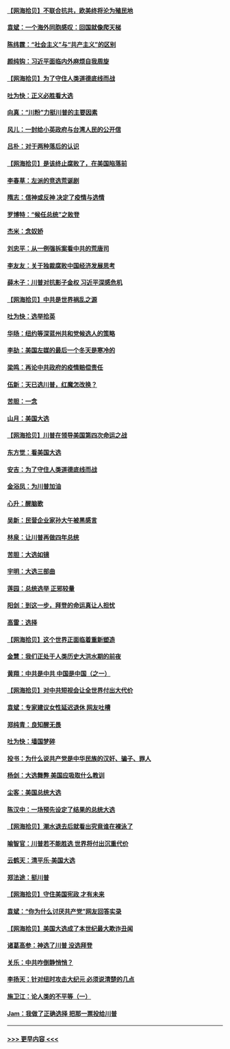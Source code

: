 #### [【网海拾贝】不联合抗共，欧美终将沦为殖民地](../pages/nsc993/n12565068.md?t=11212302) 
#### [袁斌：一个海外同胞感叹：回国就像爬天梯](../pages/nsc993/n12564986.md?t=11212302) 
#### [陈纬霆：“社会主义”与“共产主义”的区别](../pages/nsc993/n12562417.md?t=11212302) 
#### [颜纯钩：习近平面临内外麻烦自我周旋](../pages/nsc993/n12563356.md?t=11212302) 
#### [【网海拾贝】为了守住人类道德底线而战](../pages/nsc993/n12562542.md?t=11212302) 
#### [吐为快：正义必胜看大选](../pages/nsc993/n12561967.md?t=11212302) 
#### [向真：“川粉”力挺川普的主要因素](../pages/nsc993/n12560774.md?t=11212302) 
#### [风儿：一封给小英政府与台湾人民的公开信](../pages/nsc993/n12560581.md?t=11212302) 
#### [吕朴：对于两种落后的认识](../pages/nsc993/n12560492.md?t=11212302) 
#### [【网海拾贝】是该终止腐败了，在美国陷落前](../pages/nsc993/n12559936.md?t=11212302) 
#### [李春草：左派的竞选荒诞剧](../pages/nsc993/n12558380.md?t=11212302) 
#### [隋志：信神或反神 决定了疫情与选情](../pages/nsc993/n12558255.md?t=11212302) 
#### [罗博特：“候任总统”之败登](../pages/nsc993/n12558189.md?t=11212302) 
#### [杰米：念奴娇](../pages/nsc993/n12558174.md?t=11212302) 
#### [刘忠平：从一例强拆案看中共的荒唐司](../pages/nsc993/n12558036.md?t=11212302) 
#### [李友友：关于独裁腐败中国经济发展思考](../pages/nsc993/n12558004.md?t=11212302) 
#### [薛木子：川普对抗影子金权 习近平深感危机](../pages/nsc993/n12557342.md?t=11212302) 
#### [【网海拾贝】中共是世界祸乱之源](../pages/nsc993/n12555353.md?t=11212302) 
#### [吐为快：选举拾英](../pages/nsc993/n12555041.md?t=11212302) 
#### [华旸：纽约等深蓝州共和党候选人的策略](../pages/nsc993/n12554309.md?t=11212302) 
#### [李劼：美国左媒的最后一个冬天是寒冷的](../pages/nsc993/n12552947.md?t=11212302) 
#### [梁鸣：再论中共政府的疫情赔偿责任](../pages/nsc993/n12553012.md?t=11212302) 
#### [伍新：天已选川普，红魔怎改换？](../pages/nsc993/n12552970.md?t=11212302) 
#### [苦胆：一念](../pages/nsc993/n12552957.md?t=11212302) 
#### [山月：美国大选](../pages/nsc993/n12552446.md?t=11212302) 
#### [【网海拾贝】川普在领导美国第四次命运之战](../pages/nsc993/n12551973.md?t=11212302) 
#### [东方觉：看美国大选](../pages/nsc993/n12551647.md?t=11212302) 
#### [安吉：为了守住人类道德底线而战](../pages/nsc993/n12551111.md?t=11212302) 
#### [金浴凤：为川普加油](../pages/nsc993/n12551085.md?t=11212302) 
#### [心升：醒脑歌](../pages/nsc993/n12550984.md?t=11212302) 
#### [吴新：民营企业家孙大午被黑感言](../pages/nsc993/n12550656.md?t=11212302) 
#### [林泉：让川普再做四年总统](../pages/nsc993/n12550640.md?t=11212302) 
#### [苦胆：大选如镜](../pages/nsc993/n12550630.md?t=11212302) 
#### [宇明：大选三部曲](../pages/nsc993/n12550603.md?t=11212302) 
#### [莲园：总统选举 正邪较量](../pages/nsc993/n12550594.md?t=11212302) 
#### [阳剑：到这一步，拜登的命运真让人担忧](../pages/nsc993/n12549093.md?t=11212302) 
#### [高雷：选择](../pages/nsc993/n12549087.md?t=11212302) 
#### [【网海拾贝】这个世界正面临着重新塑造](../pages/nsc993/n12548326.md?t=11212302) 
#### [金慧：我们正处于人类历史大洪水期的前夜](../pages/nsc993/n12547914.md?t=11212302) 
#### [黄翔：中共是中共 中国是中国（之一）](../pages/nsc993/n12547576.md?t=11212302) 
#### [【网海拾贝】对中共短视会让全世界付出大代价](../pages/nsc993/n12546043.md?t=11212302) 
#### [袁斌：专家建议女性延迟退休 网友吐槽](../pages/nsc993/n12545424.md?t=11212302) 
#### [郑纯青：良知醒无畏](../pages/nsc993/n12545394.md?t=11212302) 
#### [吐为快：墙国梦碎](../pages/nsc993/n12545309.md?t=11212302) 
#### [投书：为什么说共产党是中华民族的汉奸、骗子、罪人](../pages/nsc993/n12545089.md?t=11212302) 
#### [杨剑：大选舞弊 美国应吸取什么教训](../pages/nsc993/n12543937.md?t=11212302) 
#### [尘客：美国总统大选](../pages/nsc993/n12543828.md?t=11212302) 
#### [陈汉中：一场预先设定了结果的总统大选](../pages/nsc993/n12543564.md?t=11212302) 
#### [【网海拾贝】潮水退去后就看出究竟谁在裸泳了](../pages/nsc993/n12543321.md?t=11212302) 
#### [喻智官：川普若不能胜选 世界将付出沉重代价](../pages/nsc993/n12541352.md?t=11212302) 
#### [云鹤天：清平乐‧美国大选](../pages/nsc993/n12540916.md?t=11212302) 
#### [郑法途：挺川普](../pages/nsc993/n12540898.md?t=11212302) 
#### [【网海拾贝】守住美国宪政 才有未来](../pages/nsc993/n12540423.md?t=11212302) 
#### [袁斌：“你为什么讨厌共产党”网友回答实录](../pages/nsc993/n12540208.md?t=11212302) 
#### [【网海拾贝】美国大选成了本世纪最大欺诈丑闻](../pages/nsc993/n12538029.md?t=11212302) 
#### [诸葛高参：神选了川普 没选拜登](../pages/nsc993/n12537664.md?t=11212302) 
#### [关乐：中共咋倒静悄悄？](../pages/nsc993/n12537615.md?t=11212302) 
#### [李扬天：针对纽时攻击大纪元 必须说清楚的几点](../pages/nsc993/n12536001.md?t=11212302) 
#### [施卫江：论人类的不平等（一）](../pages/nsc993/n12535700.md?t=11212302) 
#### [Jam：我做了正确选择 把那一票投给川普](../pages/nsc993/n12535743.md?t=11212302) 

----
#### [ >>> 更早内容 <<< ](../indexes/nsc993-earlier.md)
